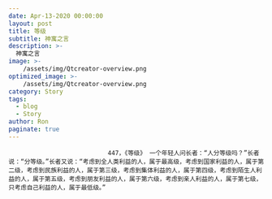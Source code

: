 ```yaml
---
date: Apr-13-2020 00:00:00
layout: post
title: 等级
subtitle: 神寓之言
description: >-
  神寓之言
image: >-
    /assets/img/Qtcreator-overview.png
optimized_image: >-
    /assets/img/Qtcreator-overview.png
category: Story
tags:
  - blog
  - Story
author: Ron
paginate: true
---
```


							　　447，《等级》 一个年轻人问长者：“人分等级吗？”长者说：“分等级。”长者又说：“考虑到全人类利益的人，属于最高级，考虑到国家利益的人，属于第二级，考虑到民族利益的人，属于第三级，考虑到集体利益的人，属于第四级，考虑到陌生人利益的人，属于第五级，考虑到朋友利益的人，属于第六级，考虑到亲人利益的人，属于第七级，只考虑自己利益的人，属于最低级。”
							
							
						